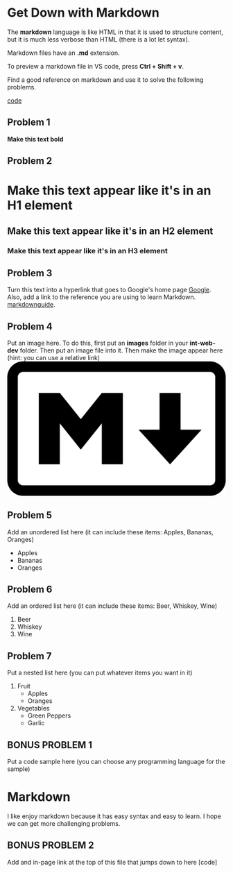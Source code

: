 # Get Down with Markdown
The **markdown** language is like HTML in that it is used to structure content, but
it is much less verbose than HTML (there is a lot let syntax).

Markdown files have an **.md** extension.

To preview a markdown file in VS code, press **Ctrl + Shift + v**.

Find a good reference on markdown and use it to solve the following problems.

[code](get-down-with-markdown.md)

 
## Problem 1
**Make this text bold**


## Problem 2
# Make this text appear like it's in an H1 element

## Make this text appear like it's in an H2 element

### Make this text appear like it's in an H3 element


## Problem 3
Turn this text into a hyperlink that goes to Google's home page
[Google](https://www.google.com/).
Also, add a link to the reference you are using to learn Markdown.
[markdownguide](https://www.markdownguide.org/basic-syntax/).

## Problem 4
Put an image here.
To do this, first put an **images** folder in your **int-web-dev** folder.
Then put an image file into it.
Then make the image appear here (hint: you can use a relative link)
![Markdown image!](/Images/Markdown-mark.svg.png "Markdown Image")

## Problem 5
Add an unordered list here (it can include these items: Apples, Bananas, Oranges)
- Apples
- Bananas
- Oranges

## Problem 6
Add an ordered list here (it can include these items: Beer, Whiskey, Wine)
1. Beer
2. Whiskey
3. Wine
## Problem 7
Put a nested list here (you can put whatever items you want in it)
1. Fruit 
    - Apples
    - Oranges
2. Vegetables
    - Green Peppers
    - Garlic

## BONUS PROBLEM 1
Put a code sample here (you can choose any programming language for the sample)
# Markdown 
I like enjoy markdown because it has easy syntax and easy to learn. I hope we can get more challenging problems.

## BONUS PROBLEM 2
Add and in-page link at the top of this file that jumps down to here
[code]